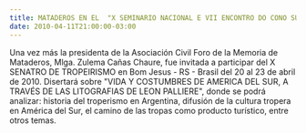```yaml
---
title: MATADEROS EN EL  "X SEMINARIO NACIONAL E VII ENCONTRO DO CONO SUL SOBRE TROPEIRISMO
date: 2010-04-11T21:00:00-03:00
---
```


Una vez más la presidenta de la Asociación Civil Foro de la Memoria de Mataderos, Mlga. Zulema Cañas Chaure, fue invitada a participar del X SENATRO DE TROPEIRISMO en Bom Jesus - RS - Brasil del 20 al 23 de abril de 2010. Disertará sobre "VIDA Y COSTUMBRES DE AMERICA DEL SUR, A TRAVÉS DE LAS LITOGRAFIAS DE LEON PALLIERE", donde se podrá analizar: historia del troperismo en Argentina, difusión de la cultura tropera en América del Sur, el camino de las tropas como producto turístico, entre otros temas.